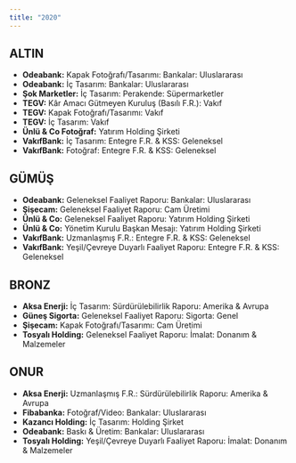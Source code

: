 ```yaml
---
title: "2020"
---
```


## ALTIN

-   **Odeabank:** Kapak Fotoğrafı/Tasarımı: Bankalar: Uluslararası
-   **Odeabank:** İç Tasarım: Bankalar: Uluslararası
-   **Şok Marketler:** İç Tasarım: Perakende: Süpermarketler
-   **TEGV:** Kâr Amacı Gütmeyen Kuruluş (Basılı F.R.): Vakıf
-   **TEGV:** Kapak Fotoğrafı/Tasarımı: Vakıf
-   **TEGV:** İç Tasarım: Vakıf
-   **Ünlü & Co Fotoğraf:** Yatırım Holding Şirketi
-   **VakıfBank:** İç Tasarım: Entegre F.R. & KSS: Geleneksel
-   **VakıfBank:** Fotoğraf: Entegre F.R. & KSS: Geleneksel

## GÜMÜŞ

-   **Odeabank:** Geleneksel Faaliyet Raporu: Bankalar: Uluslararası
-   **Şişecam:** Geleneksel Faaliyet Raporu: Cam Üretimi
-   **Ünlü & Co:** Geleneksel Faaliyet Raporu: Yatırım Holding Şirketi
-   **Ünlü & Co:** Yönetim Kurulu Başkan Mesajı: Yatırım Holding Şirketi
-   **VakıfBank:** Uzmanlaşmış F.R.: Entegre F.R. & KSS: Geleneksel
-   **VakıfBank:** Yeşil/Çevreye Duyarlı Faaliyet Raporu: Entegre F.R. & KSS: Geleneksel

## BRONZ

-   **Aksa Enerji:** İç Tasarım: Sürdürülebilirlik Raporu: Amerika & Avrupa
-   **Güneş Sigorta:** Geleneksel Faaliyet Raporu: Sigorta: Genel
-   **Şişecam:** Kapak Fotoğrafı/Tasarımı: Cam Üretimi
-   **Tosyalı Holding:** Geleneksel Faaliyet Raporu: İmalat: Donanım & Malzemeler

## ONUR

-   **Aksa Enerji:** Uzmanlaşmış F.R.: Sürdürülebilirlik Raporu: Amerika & Avrupa
-   **Fibabanka:** Fotoğraf/Video: Bankalar: Uluslararası
-   **Kazancı Holding:** İç Tasarım: Holding Şirket
-   **Odeabank:** Baskı & Üretim: Bankalar: Uluslararası
-   **Tosyalı Holding:** Yeşil/Çevreye Duyarlı Faaliyet Raporu: İmalat: Donanım & Malzemeler
